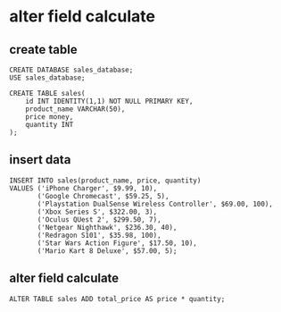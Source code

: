 # alter field calculate

## create table 

```
CREATE DATABASE sales_database;
USE sales_database;

CREATE TABLE sales(
    id INT IDENTITY(1,1) NOT NULL PRIMARY KEY,
    product_name VARCHAR(50),
    price money,
    quantity INT
);

```    

## insert data

```    
INSERT INTO sales(product_name, price, quantity)
VALUES ('iPhone Charger', $9.99, 10),
       ('Google Chromecast', $59.25, 5),
       ('Playstation DualSense Wireless Controller', $69.00, 100),
       ('Xbox Series S', $322.00, 3),
       ('Oculus QUest 2', $299.50, 7),
       ('Netgear Nighthawk', $236.30, 40),
       ('Redragon S101', $35.98, 100),
       ('Star Wars Action Figure', $17.50, 10),
       ('Mario Kart 8 Deluxe', $57.00, 5);
```       

## alter field calculate

```
ALTER TABLE sales ADD total_price AS price * quantity;
```
